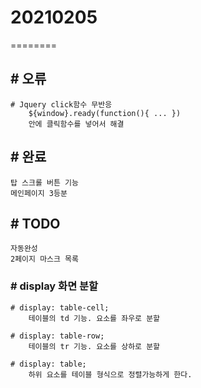 # 20210205
========

## # 오류
    # Jquery click함수 무반응
        ${window}.ready(function(){ ... })
        안에 클릭함수를 넣어서 해결

## # 완료
    탑 스크롤 버튼 기능
    메인페이지 3등분

## # TODO
    자동완성
    2페이지 마스크 목록

### # display 화면 분할
    # display: table-cell;
        테이블의 td 기능. 요소를 좌우로 분할
    
    # display: table-row;
        테이블의 tr 기능. 요소를 상하로 분할

    # display: table;
        하위 요소를 테이블 형식으로 정렬가능하게 한다.


